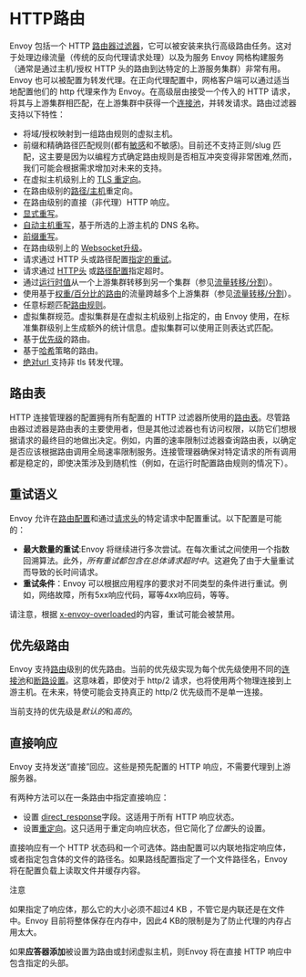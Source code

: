 # HTTP路由

Envoy 包括一个 HTTP [路由器过滤器](https://github.com/servicemesher/envoy/blob/master/configuration/http_filters/router_filter.md#config-http-filters-router)，它可以被安装来执行高级路由任务。这对于处理边缘流量（传统的反向代理请求处理）以及为服务 Envoy  网格构建服务（通常是通过主机/授权 HTTP 头的路由到达特定的上游服务集群）非常有用。Envoy 也可以被配置为转发代理。在正向代理配置中，网格客户端可以通过适当地配置他们的 http 代理来作为 Envoy。在高级层由接受一个传入的 HTTP 请求，将其与上游集群相匹配，在上游集群中获得一个[连接池](https://github.com/servicemesher/envoy/blob/master/intro/arch_overview/connection_pooling.md#arch-overview-conn-pool)，并转发请求。路由过滤器支持以下特性：

- 将域/授权映射到一组路由规则的虚拟主机。
- 前缀和精确路径匹配规则(都有[敏感](https://github.com/servicemesher/envoy/blob/master/api-v1/route_config/route.md#config-http-conn-man-route-table-route-case-sensitive)和不敏感)。目前还不支持正则/slug 匹配，这主要是因为以编程方式确定路由规则是否相互冲突变得非常困难,然而，我们可能会根据需求增加对未来的支持。
- 在虚拟主机级别上的 [TLS 重定向](https://github.com/servicemesher/envoy/blob/master/api-v1/route_config/vhost.md#config-http-conn-man-route-table-vhost-require-ssl)。
- 在路由级别的[路径/主机](https://github.com/servicemesher/envoy/blob/master/api-v1/route_config/vhost.md#config-http-conn-man-route-table-vhost-require-ssl)重定向。
- 在路由级别的直接（非代理）HTTP 响应。
- [显式重写](https://github.com/servicemesher/envoy/blob/master/api-v1/route_config/route.md#config-http-conn-man-route-table-route-host-rewrite)。
- [自动主机重写](https://github.com/servicemesher/envoy/blob/master/api-v1/route_config/route.md#config-http-conn-man-route-table-route-auto-host-rewrite)，基于所选的上游主机的 DNS 名称。
- [前缀重写](https://github.com/servicemesher/envoy/blob/master/api-v1/route_config/route.md#config-http-conn-man-route-table-route-prefix-rewrite)。
- 在路由级别上的 [Websocket升级](https://github.com/servicemesher/envoy/blob/master/api-v1/route_config/route.md#config-http-conn-man-route-table-route-use-websocket)。
- 请求通过 HTTP 头或路径配置[指定的重试](https://github.com/servicemesher/envoy/blob/master/intro/arch_overview/http_routing.md#arch-overview-http-routing-retry)。
- 请求通过 [HTTP头](https://github.com/servicemesher/envoy/blob/master/configuration/http_filters/router_filter.md#config-http-filters-router-headers) 或[路径配置](https://github.com/servicemesher/envoy/blob/master/api-v1/route_config/route.md#config-http-conn-man-route-table-route-timeout)指定超时。
- 通过[运行时值](https://github.com/servicemesher/envoy/blob/master/api-v1/route_config/route.md#config-http-conn-man-route-table-route-runtime)从一个上游集群转移到另一个集群（参见[流量转移/分割](https://github.com/servicemesher/envoy/blob/master/configuration/http_conn_man/traffic_splitting.md#config-http-conn-man-route-table-traffic-splitting)）。
- 使用基于[权重/百分比的路由](https://github.com/servicemesher/envoy/blob/master/api-v1/route_config/route.md#config-http-conn-man-route-table-route-weighted-clusters)的流量跨越多个上游集群（参见[流量转移/分割](https://github.com/servicemesher/envoy/blob/master/configuration/http_conn_man/traffic_splitting.md#config-http-conn-man-route-table-traffic-splitting-split)）。
- 任意标题匹配[路由规则](https://github.com/servicemesher/envoy/blob/master/api-v1/route_config/route.md#config-http-conn-man-route-table-route-headers)。
- 虚拟集群规范。虚拟集群是在虚拟主机级别上指定的，由 Envoy  使用，在标准集群级别上生成额外的统计信息。虚拟集群可以使用正则表达式匹配。
- 基于[优先级](https://github.com/servicemesher/envoy/blob/master/intro/arch_overview/http_routing.md#arch-overview-http-routing-priority)的路由。
- 基于[哈希](https://github.com/servicemesher/envoy/blob/master/api-v1/route_config/route.md#config-http-conn-man-route-table-hash-policy)策略的路由。
- [绝对url ](https://github.com/servicemesher/envoy/blob/master/api-v1/network_filters/http_conn_man.md#config-http-conn-man-http1-settings)支持非 tls 转发代理。


## 路由表

HTTP 连接管理器的配置拥有所有配置的 HTTP 过滤器所使用的[路由表](https://github.com/servicemesher/envoy/blob/master/api-v1/route_config/route_config.md#config-http-conn-man-route-table)。尽管路由器过滤器是路由表的主要使用者，但是其他过滤器也有访问权限，以防它们想根据请求的最终目的地做出决定。例如，内置的速率限制过滤器查询路由表，以确定是否应该根据路由调用全局速率限制服务。连接管理器确保对特定请求的所有调用都是稳定的，即使决策涉及到随机性（例如，在运行时配置路由规则的情况下）。

## 重试语义

Envoy 允许在[路由配置](https://github.com/servicemesher/envoy/blob/master/api-v1/route_config/route.md#config-http-conn-man-route-table-route-retry)和通过[请求头](https://github.com/servicemesher/envoy/blob/master/configuration/http_filters/router_filter.md#config-http-filters-router-headers)的特定请求中配置重试。以下配置是可能的：

- **最大数量的重试**:Envoy 将继续进行多次尝试。在每次重试之间使用一个指数回溯算法。此外，*所有重试都包含在总体请求超时中*。这避免了由于大量重试而导致的长时间请求。
- **重试条件**：Envoy 可以根据应用程序的要求对不同类型的条件进行重试。例如，网络故障，所有5xx响应代码，幂等4xx响应码，等等。
 

请注意，根据 [x-envoy-overloaded](https://github.com/servicemesher/envoy/blob/master/configuration/http_filters/router_filter.md#config-http-filters-router-x-envoy-overloaded)的内容，重试可能会被禁用。

## 优先级路由

Envoy 支持[路由](https://github.com/servicemesher/envoy/blob/master/api-v1/route_config/route.md#config-http-conn-man-route-table-route)级别的优先路由。当前的优先级实现为每个优先级使用不同的[连接池](https://github.com/servicemesher/envoy/blob/master/intro/arch_overview/connection_pooling.md#arch-overview-conn-pool)和[断路设置](https://github.com/servicemesher/envoy/blob/master/configuration/cluster_manager/cluster_circuit_breakers.md#config-cluster-manager-cluster-circuit-breakers)。这意味着，即使对于 http/2 请求，也将使用两个物理连接到上游主机。在未来，特使可能会支持真正的 http/2 优先级而不是单一连接。

当前支持的优先级是*默认的*和*高的*。

## 直接响应

Envoy 支持发送“直接”回应。这些是预先配置的 HTTP 响应，不需要代理到上游服务器。

有两种方法可以在一条路由中指定直接响应：
- 设置 [direct_response](https://github.com/servicemesher/envoy/blob/master/api-v2/api/v2/route/route.proto.md#envoy-api-field-route-route-direct-response)字段。这适用于所有 HTTP 响应状态。
- 设置[重定向](https://github.com/servicemesher/envoy/blob/master/api-v2/api/v2/route/route.proto.md#envoy-api-field-route-route-redirect)。这只适用于重定向响应状态，但它简化了*位置*头的设置。

直接响应有一个 HTTP 状态码和一个可选体。路由配置可以内联地指定响应体，或者指定包含体的文件的路径名。如果路线配置指定了一个文件路径名，Envoy  将在配置负载上读取文件并缓存内容。

注意

如果指定了响应体，那么它的大小必须不超过4 KB ，不管它是内联还是在文件中。Envoy 目前将整体保存在内存中，因此4 KB的限制是为了防止代理的内存占用太大。

如果**应答器添加**被设置为路由或封闭虚拟主机，则Envoy 将在直接 HTTP 响应中包含指定的头部。